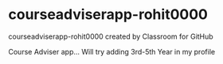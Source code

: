 # courseadviserapp-rohit0000
courseadviserapp-rohit0000 created by Classroom for GitHub

Course Adviser app...
Will try adding 3rd-5th Year in my profile
